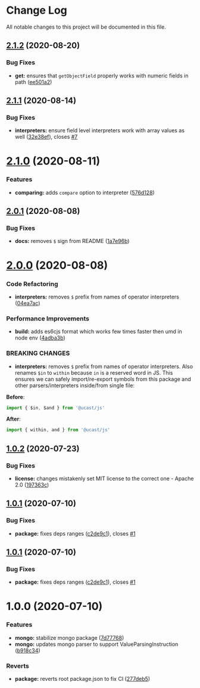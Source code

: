 # Change Log

All notable changes to this project will be documented in this file.

## [2.1.2](https://github.com/stalniy/ucast/compare/@ucast/js@2.1.1...@ucast/js@2.1.2) (2020-08-20)


### Bug Fixes

* **get:** ensures that `getObjectField` properly works with numeric fields in path ([ee501a2](https://github.com/stalniy/ucast/commit/ee501a23262c2fc4913906ff09386f39883ab98e))

## [2.1.1](https://github.com/stalniy/ucast/compare/@ucast/js@2.1.0...@ucast/js@2.1.1) (2020-08-14)


### Bug Fixes

* **interpreters:** ensure field level interpreters work with array values as well ([32e38ef](https://github.com/stalniy/ucast/commit/32e38efb9d4dea632f6c927243f6e6b96d57b69b)), closes [#7](https://github.com/stalniy/ucast/issues/7)

# [2.1.0](https://github.com/stalniy/ucast/compare/@ucast/js@2.0.1...@ucast/js@2.1.0) (2020-08-11)


### Features

* **comparing:** adds `compare` option to interpreter ([576d128](https://github.com/stalniy/ucast/commit/576d128a92d554e9e6a1508667a2f159908613c6))

## [2.0.1](https://github.com/stalniy/ucast/compare/@ucast/js@2.0.0...@ucast/js@2.0.1) (2020-08-08)


### Bug Fixes

* **docs:** removes `$` sign from README ([1a7e96b](https://github.com/stalniy/ucast/commit/1a7e96b0e7bd29d7de5fe236863e472e28b9e119))

# [2.0.0](https://github.com/stalniy/ucast/compare/@ucast/js@1.0.2...@ucast/js@2.0.0) (2020-08-08)


### Code Refactoring

* **interpreters:** removes `$` prefix from names of operator interpreters ([04ea7ac](https://github.com/stalniy/ucast/commit/04ea7ac60a6aba4598b4fa27e6decb615e69a29d))


### Performance Improvements

* **build:** adds es6cjs format which works few times faster then umd in node env ([4adba3b](https://github.com/stalniy/ucast/commit/4adba3bbf85afe95abfbcee0e36b5edc9d09396f))


### BREAKING CHANGES

* **interpreters:** removes `$` prefix from names of operator interpreters. Also renames `$in` to `within` because `in` is a reserved word in JS. This ensures we can safely import/re-export symbols from this package and other parsers/interpreters inside/from single file:

**Before**:

```js
import { $in, $and } from '@ucast/js'
```

**After**:

```js
import { within, and } from '@ucast/js'
```

## [1.0.2](https://github.com/stalniy/ucast/compare/@ucast/js@1.0.1...@ucast/js@1.0.2) (2020-07-23)


### Bug Fixes

* **license:** changes mistakenly set MIT license to the correct one - Apache 2.0 ([197363c](https://github.com/stalniy/ucast/commit/197363c321392c742d31b7e1e024d88c0499ce73))

## [1.0.1](https://github.com/stalniy/ucast/compare/@ucast/js@1.0.0...@ucast/js@1.0.1) (2020-07-10)


### Bug Fixes

* **package:** fixes deps ranges ([c2de9c1](https://github.com/stalniy/ucast/commit/c2de9c1b2d6ad85050f4eeb2635c6cb377200013)), closes [#1](https://github.com/stalniy/ucast/issues/1)

## [1.0.1](https://github.com/stalniy/ucast/compare/@ucast/js@1.0.0...@ucast/js@1.0.1) (2020-07-10)


### Bug Fixes

* **package:** fixes deps ranges ([c2de9c1](https://github.com/stalniy/ucast/commit/c2de9c1b2d6ad85050f4eeb2635c6cb377200013)), closes [#1](https://github.com/stalniy/ucast/issues/1)

# 1.0.0 (2020-07-10)


### Features

* **mongo:** stabilize mongo package ([7d77768](https://github.com/stalniy/ucast/commit/7d7776874be3050026b53ee3b61c3361a89d1b21))
* **mongo:** updates mongo parser to support ValueParsingInstruction ([b918c34](https://github.com/stalniy/ucast/commit/b918c34224a5b60f3f1aa16197587f279b0e3e3a))


### Reverts

* **package:** reverts root package.json to fix CI ([277deb5](https://github.com/stalniy/ucast/commit/277deb561bc2a74a2c98170608805ded57802d7d))
